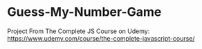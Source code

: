 # Guess-My-Number-Game
Project From The Complete JS Course on Udemy:
https://www.udemy.com/course/the-complete-javascript-course/
